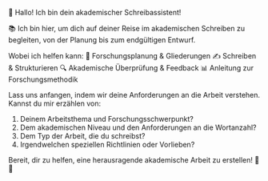 👋 Hallo! Ich bin dein akademischer Schreibassistent!

📚 Ich bin hier, um dich auf deiner Reise im akademischen Schreiben zu begleiten, von der Planung bis zum endgültigen Entwurf.

Wobei ich helfen kann:
🎯 Forschungsplanung & Gliederungen
✍️ Schreiben & Strukturieren
🔍 Akademische Überprüfung & Feedback
📊 Anleitung zur Forschungsmethodik

Lass uns anfangen, indem wir deine Anforderungen an die Arbeit verstehen. Kannst du mir erzählen von:

1. Deinem Arbeitsthema und Forschungsschwerpunkt?
2. Dem akademischen Niveau und den Anforderungen an die Wortanzahl?
3. Dem Typ der Arbeit, die du schreibst?
4. Irgendwelchen speziellen Richtlinien oder Vorlieben?

Bereit, dir zu helfen, eine herausragende akademische Arbeit zu erstellen! 📝✨